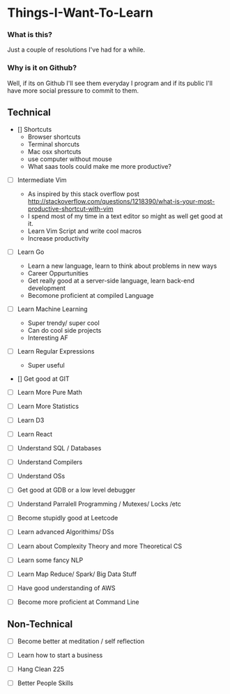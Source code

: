 # Things-I-Want-To-Learn

### What is this?

Just a couple of resolutions I've had for a while.

### Why is it on Github?

Well, if its on Github I'll see them everyday I program and if its public I'll have more social pressure to commit to them.

## Technical

- [] Shortcuts
    * Browser shortcuts
    * Terminal shorcuts
    * Mac osx shortcuts
    * use computer without mouse
    * What saas tools could make me more productive?

- [ ] Intermediate Vim
    * As inspired by this stack overflow post http://stackoverflow.com/questions/1218390/what-is-your-most-productive-shortcut-with-vim
    * I spend most of my time in a text editor so might as well get good at it.
    * Learn Vim Script and write cool macros
    * Increase productivity

- [ ] Learn Go
    * Learn a new language, learn to think about problems in new ways
    * Career Oppurtunities
    * Get really good at a server-side language, learn back-end development
    * Becomone proficient at  compiled Language

- [ ] Learn Machine Learning
    * Super trendy/ super cool
    * Can do cool side projects
    * Interesting AF

- [ ] Learn Regular Expressions
    * Super useful

- [] Get good at GIT

- [ ] Learn More Pure Math

- [ ] Learn More Statistics

- [ ] Learn D3

- [ ] Learn React

- [ ] Understand SQL / Databases

- [ ] Understand Compilers

- [ ] Understand OSs

- [ ] Get good at GDB or a low level debugger

- [ ] Understand Parralell Programming / Mutexes/ Locks /etc

- [ ] Become stupidly good at Leetcode

- [ ] Learn advanced Algorithims/ DSs

- [ ] Learn about Complexity Theory and more Theoretical CS

- [ ] Learn some fancy NLP

- [ ] Learn Map Reduce/ Spark/ Big Data Stuff

- [ ] Have good understanding of AWS

- [ ] Become more proficient at Command Line

## Non-Technical

- [ ] Become better at meditation / self reflection

- [ ] Learn how to start a business

- [ ] Hang Clean 225

- [ ] Better People Skills

